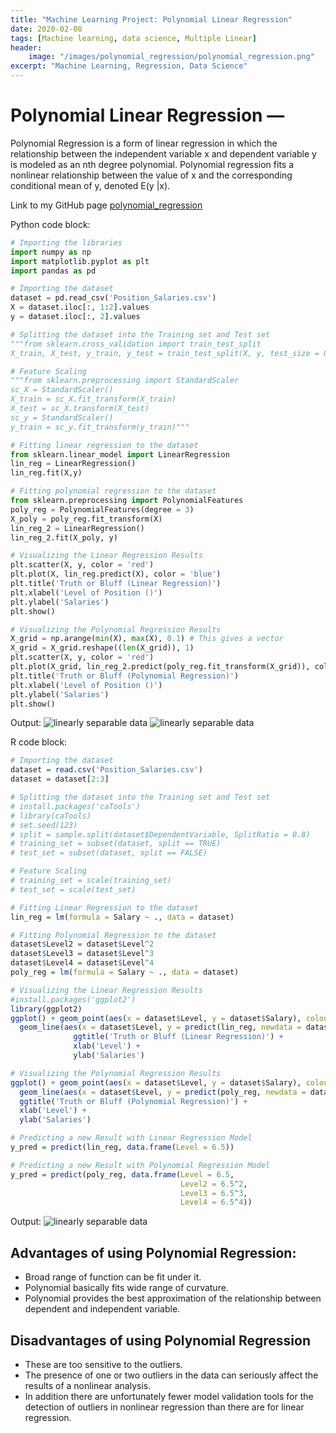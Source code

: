 ```yaml
---
title: "Machine Learning Project: Polynomial Linear Regression"
date: 2020-02-08
tags: [Machine learning, data science, Multiple Linear]
header:
    image: "/images/polynomial_regression/polynomial_regression.png"
excerpt: "Machine Learning, Regression, Data Science"
---
```


# Polynomial Linear Regression —
Polynomial Regression is a form of linear regression in which the relationship between the independent variable x and dependent variable y is modeled as an nth degree polynomial. Polynomial regression fits a nonlinear relationship between the value of x and the corresponding conditional mean of y, denoted E(y |x).

Link to my GitHub page [polynomial_regression](https://github.com/srsapireddy/Machine-Learning-Files-in-Python-and-R/tree/master/Regression/4.%20Polynomial%20Regression)

Python code block:
```python
# Importing the libraries
import numpy as np
import matplotlib.pyplot as plt
import pandas as pd

# Importing the dataset
dataset = pd.read_csv('Position_Salaries.csv')
X = dataset.iloc[:, 1:2].values
y = dataset.iloc[:, 2].values

# Splitting the dataset into the Training set and Test set
"""from sklearn.cross_validation import train_test_split
X_train, X_test, y_train, y_test = train_test_split(X, y, test_size = 0.2, random_state = 0)"""

# Feature Scaling
"""from sklearn.preprocessing import StandardScaler
sc_X = StandardScaler()
X_train = sc_X.fit_transform(X_train)
X_test = sc_X.transform(X_test)
sc_y = StandardScaler()
y_train = sc_y.fit_transform(y_train)"""

# Fitting linear regression to the dataset
from sklearn.linear_model import LinearRegression
lin_reg = LinearRegression()
lin_reg.fit(X,y)

# Fitting polynomial regression to the dataset
from sklearn.preprocessing import PolynomialFeatures
poly_reg = PolynomialFeatures(degree = 3)
X_poly = poly_reg.fit_transform(X)
lin_reg_2 = LinearRegression()
lin_reg_2.fit(X_poly, y)

# Visualizing the Linear Regression Results
plt.scatter(X, y, color = 'red')
plt.plot(X, lin_reg.predict(X), color = 'blue')
plt.title('Truth or Bluff (Linear Regression)')
plt.xlabel('Level of Position ()')
plt.ylabel('Salaries')
plt.show()

# Visualizing the Polynomial Regression Results
X_grid = np.arange(min(X), max(X), 0.1) # This gives a vector
X_grid = X_grid.reshape((len(X_grid)), 1)
plt.scatter(X, y, color = 'red')
plt.plot(X_grid, lin_reg_2.predict(poly_reg.fit_transform(X_grid)), color = 'blue')
plt.title('Truth or Bluff (Polynomial Regression)')
plt.xlabel('Level of Position ()')
plt.ylabel('Salaries')
plt.show()
```

Output:
<img src="{{ site.url }}{{ site.baseurl }}/images/polynomial_regression/pr1.png" alt="linearly separable data">
<img src="{{ site.url }}{{ site.baseurl }}/images/polynomial_regression/pr2.png" alt="linearly separable data">

R code block:
```r
# Importing the dataset
dataset = read.csv('Position_Salaries.csv')
dataset = dataset[2:3]

# Splitting the dataset into the Training set and Test set
# install.packages('caTools')
# library(caTools)
# set.seed(123)
# split = sample.split(dataset$DependentVariable, SplitRatio = 0.8)
# training_set = subset(dataset, split == TRUE)
# test_set = subset(dataset, split == FALSE)

# Feature Scaling
# training_set = scale(training_set)
# test_set = scale(test_set)

# Fitting Linear Regression to the dataset
lin_reg = lm(formula = Salary ~ ., data = dataset)

# Fitting Polynomial Regression to the dataset
dataset$Level2 = dataset$Level^2
dataset$Level3 = dataset$Level^3
dataset$Level4 = dataset$Level^4
poly_reg = lm(formula = Salary ~ ., data = dataset)

# Visualizing the Linear Regression Results
#install.packages('ggplot2')
library(ggplot2)
ggplot() + geom_point(aes(x = dataset$Level, y = dataset$Salary), colour = 'red') +
  geom_line(aes(x = dataset$Level, y = predict(lin_reg, newdata = dataset)), colour = 'blue') +
              ggtitle('Truth or Bluff (Linear Regression)') +
              xlab('Level') +
              ylab('Salaries')

# Visualizing the Polynomial Regression Results
ggplot() + geom_point(aes(x = dataset$Level, y = dataset$Salary), colour = 'red') +
  geom_line(aes(x = dataset$Level, y = predict(poly_reg, newdata = dataset)), colour = 'blue') +
  ggtitle('Truth or Bluff (Polynomial Regression)') +
  xlab('Level') +
  ylab('Salaries')

# Predicting a new Result with Linear Regression Model
y_pred = predict(lin_reg, data.frame(Level = 6.5))

# Predicting a new Result with Polynomial Regression Model
y_pred = predict(poly_reg, data.frame(Level = 6.5,
                                      Level2 = 6.5^2,
                                      Level3 = 6.5^3,
                                      Level4 = 6.5^4))
```

Output:
<img src="{{ site.url }}{{ site.baseurl }}/images/polynomial_regression/pr3.png" alt="linearly separable data">

## Advantages of using Polynomial Regression:
* Broad range of function can be fit under it.
* Polynomial basically fits wide range of curvature.
* Polynomial provides the best approximation of the relationship between dependent and independent variable.

## Disadvantages of using Polynomial Regression
* These are too sensitive to the outliers.
* The presence of one or two outliers in the data can seriously affect the results of a nonlinear analysis.
* In addition there are unfortunately fewer model validation tools for the detection of outliers in nonlinear regression than there are for linear regression.
